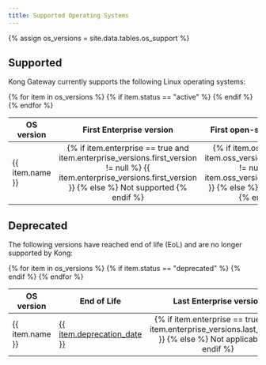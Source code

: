 ```yaml
---
title: Supported Operating Systems
---
```


{% assign os_versions = site.data.tables.os_support %}

## Supported

Kong Gateway currently supports the following Linux operating systems:

<table>
  <thead>
      <th>OS version</th>
      <th>First Enterprise version</th>
      <th>First open-source version</th>
  </thead>
  <tbody>
  {% for item in os_versions %}
    {% if item.status == "active" %}
      <tr>
        <td>
          {{ item.name }}
        </td>
        <td style="text-align: center">
          {% if item.enterprise == true and item.enterprise_versions.first_version != null %}
            {{ item.enterprise_versions.first_version }}
          {% else %}
          Not supported
          {% endif %}
        </td>
        <td style="text-align: center">
          {% if item.oss == true and item.oss_versions.first_version != null %}
            {{ item.oss_versions.first_version }}
          {% else %}
          Not supported
          {% endif %}
        </td>
      </tr>
      {% endif %}
    {% endfor %}
  </tbody>
</table>

## Deprecated

The following versions have reached end of life (EoL) and are no longer
supported by Kong:

<table>
  <thead>
      <th>OS version</th>
      <th>End of Life</th>
      <th>Last Enterprise version</th>
      <th>Last open-source version</th>
  </thead>
  <tbody>
  {% for item in os_versions %}
    {% if item.status == "deprecated" %}
      <tr>
        <td>
          {{ item.name }}
        </td>
        <td>
          <a href="{{ item.eol_link }}">{{ item.deprecation_date }}</a>
        </td>
        <td style="text-align: center">
          {% if item.enterprise == true %}
            {{ item.enterprise_versions.last_version }}
          {% else %}
          Not applicable
          {% endif %}
        </td>
        <td style="text-align: center">
          {% if item.oss == true %}
            {{ item.oss_versions.last_version }}
          {% else %}
          Not applicable
          {% endif %}
        </td>
      </tr>
      {% endif %}
    {% endfor %}
  </tbody>
</table>
